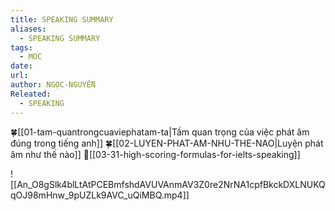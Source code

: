 ```yaml
---
title: SPEAKING SUMMARY
aliases:
  - SPEAKING SUMMARY
tags:
  - MOC
date: 
url: 
author: NGỌC-NGUYỄN
Releated:
  - SPEAKING
---
```


🍀[[01-tam-quantrongcuaviephatam-ta|Tầm quan trọng của việc phát âm đúng trong tiếng anh]]
🍀[[02-LUYEN-PHAT-AM-NHU-THE-NAO|Luyện phát âm như thế nào]]
📘[[03-31-high-scoring-formulas-for-ielts-speaking]]

![[An_O8gSlk4blLtAtPCEBmfshdAVUVAnmAV3Z0re2NrNA1cpfBkckDXLNUKQqOJ98mHnw_9pUZLk9AVC_uQiMBQ.mp4]]